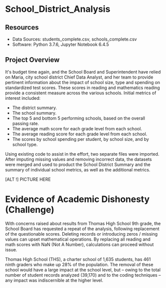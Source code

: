 # School_District_Analysis

## Resources
- Data Sources: students_complete.csv, schools_complete.csv
- Software: Python 3.7.6, Jupyter Notebook 6.4.5

## Project Overview
It's budget time again, and the School Board and Superintendent have relied on Maria, city school district Chief Data Analyst, and her team to provide pertinent information about the impact of school size, type and spending on standardized test scores. These scores in reading and mathematics reading provide a consistent measure across the various schools. Initial metrics of interest included:
- The district summary.
- The school summary.
- The top 5 and bottom 5 performing schools, based on the overall passing rate.
- The average math score for each grade level from each school.
- The average reading score for each grade level from each school.
- The scores by school spending per student, by school size, and by school type.

Using existing code to assist in the effort, two separate files were imported. After imputing missing values and removing incorrect data, the datasets were merged and used to product the School District Summary and the summary of individual school metrics, as well as the additional metrics.

[ALT !] PICTURE HERE

# Evidence of Academic Dishonesty (Challenge)
With concerns raised about results from Thomas High School 9th grade, the School Board has requested a repeat of the analysis, following replacement of the questionable scores. Deleting records or introducing zeros / missing values can upset mathematical operations. By replacing all reading and math scores with NaN (Not A Number), calculations can proceed without issue.

Thomas High School (THS), a charter school of 1,635 students, has 461 ninth graders who make up 28% of the population. The removal of these school would have a large impact at the school level, but – owing to the total number of student records analyzed (39,170) and to the coding techniques – any impact was indiscernible at the higher level.


